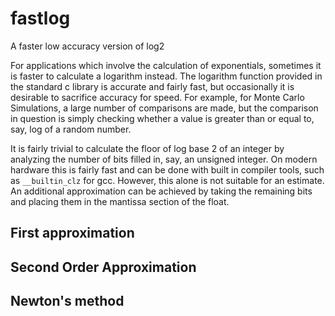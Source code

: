 # fastlog
A faster low accuracy version of log2

For applications which involve the calculation of exponentials, sometimes it is faster to calculate a logarithm instead. The logarithm function provided in the standard c library is accurate and fairly fast, but occasionally it is desirable to sacrifice accuracy for speed. For example, for Monte Carlo Simulations, a large number of comparisons are made, but the comparison in question is simply checking whether a value is greater than or equal to, say, log of a random number.

It is fairly trivial to calculate the floor of log base 2 of an integer by analyzing the number of bits filled in, say, an unsigned integer. On modern hardware this is fairly fast and can be done with built in compiler tools, such as `__builtin_clz` for gcc. However, this alone is not suitable for an estimate. An additional approximation can be achieved by taking the remaining bits and placing them in the mantissa section of the float.

## First approximation

## Second Order Approximation

## Newton's method


